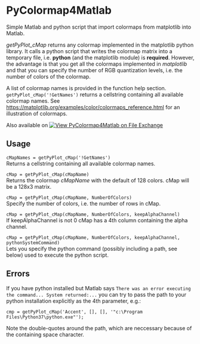 # PyColormap4Matlab
Simple Matlab and python script that import colormaps from matplotlib into Matlab.

*getPyPlot_cMap* returns any colormap implemented in the matplotlib python library. It calls a python script that writes the colormap matrix into a temporary file, i.e. **python** (and the matplotlib module) is **required**.
However, the advantage is that you get all the colormaps implemented in *matplotlib* and that you can specify the number of RGB quantization levels, i.e. the number of colors of the colormap.

A list of colormap names is provided in the function help section. `getPyPlot_cMap('!GetNames')` returns a cellstring containing all available colormap names.
See https://matplotlib.org/examples/color/colormaps_reference.html for an illustration of colormaps.

Also available on 
[![View PyColormap4Matlab on File Exchange](https://www.mathworks.com/matlabcentral/images/matlab-file-exchange.svg)](https://de.mathworks.com/matlabcentral/fileexchange/68239-pycolormap4matlab)


## Usage
`cMapNames = getPyPlot_cMap('!GetNames')`  
Returns a cellstring containing all available colormap names.

`cMap = getPyPlot_cMap(cMapName)`  
Returns the colormap *cMapName* with the default of 128 colors. cMap will be a 128x3 matrix.

`cMap = getPyPlot_cMap(cMapName, NumberOfColors)`  
Specify the number of colors, i.e. the number of rows in cMap.

`cMap = getPyPlot_cMap(cMapName, NumberOfColors, keepAlphaChannel)`  
If keepAlphaChannel is not 0 cMap has a 4th column containing the alpha channel.

`cMap = getPyPlot_cMap(cMapName, NumberOfColors, keepAlphaChannel, pythonSystemCommand)`  
Lets you specify the python command (possibly including a path, see below) used to execute the python script.


## Errors
If you have python installed but Matlab says `There was an error executing the command... System returned:...` you can try to pass the path to your python installation explicitly as the 4th parameter, e.g.:
```
cmp = getPyPlot_cMap('Accent', [], [], '"c:\Program Files\Python37\python.exe"');
```
Note the double-quotes around the path, which are neccessary because of the containing space character.
